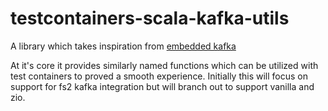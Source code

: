 # testcontainers-scala-kafka-utils
A library which takes inspiration from [embedded kafka](
https://github.com/embeddedkafka/embedded-kafka)

At it's core it provides similarly named functions
which can be utilized with test containers to proved a
smooth experience. Initially this will focus on support for fs2 kafka integration but will branch out to support vanilla and zio.